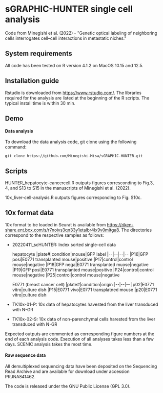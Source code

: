 # sGRAPHIC-HUNTER single cell analysis
Code from Minegishi et al. (2022) - "Genetic optical labeling of neighboring cells interrogates cell–cell interactions in metastatic niches." 


## System requirements
All code has been tested on R version 4.1.2 on MacOS 10.15 and 12.5. 


## Installation guide
Rstudio is downloaded from https://www.rstudio.com/. 
The libraries required for the analysis are listed at the beginning of the R scripts. 
The typical install time is within 30 min. 


## Demo

####  Data analysis 
To download the data analysis code, git clone using the following command: 

    git clone https://github.com/Minegishi-Misa/sGRAPHIC-HUNTER.git


## Scripts 

HUNTER_hepatocyte-cancercell.R outputs figures corresconding to Fig.3, 4, and S13 to S15 in the manuscripts of Minegishi et al. (2022).

10x_liver-cell-analysis.R outputs figures corresponding to Fig. S10c. 

## 10x format data

10x format to be loaded in Seurat is available from https://riken-share.ent.box.com/s/r7noivs3qn33y1etalbr4lx9v0mltga8. 
The directories correspond to the respective samples as follows:

- 20220411_scHUNTER: Index sorted single-cell data 

    hepatocyte
    |plate#|condition|mouse|GFP label
    |--|--|--|--
    |P16|GFP posi|E0771 transplanted mouse|positive
    |P17|control|control mouse|negative
    |P18|GFP nega|E0771 transplanted muose|negative
    |P19|GFP posi|E0771 transplanted mouse|positive
    |P24|control|control mouse|negative
    |P25|control|control mouse|negative


    E0771 (breast cancer cell)
    |plate#|condition|origin
    |--|--|--
    |p02|E0771 vitro|culture dish
    |P15|E0771 vivo|E0771 transplatned mouse
    |p20|E0771 vitro|culture dish

- TK10x-01-P: 10x data of hepatocytes havested from the liver transduced with N-GR

- TK10x-02-S: 10x data of non-parenchymal cells harested from the liver transduced with N-GR

Expected outputs are commented as corresponding figure numbers at the end of each analysis code. 
Execution of all analyses takes less than a few days.
SCENIC analysis takes the most time.


####  Raw sequence data
 All demultiplexed sequencing data have been deposited on the Sequencing Read Archive and are available for download under accession PRJNA841462.


The code is released under the GNU Public License (GPL 3.0).


